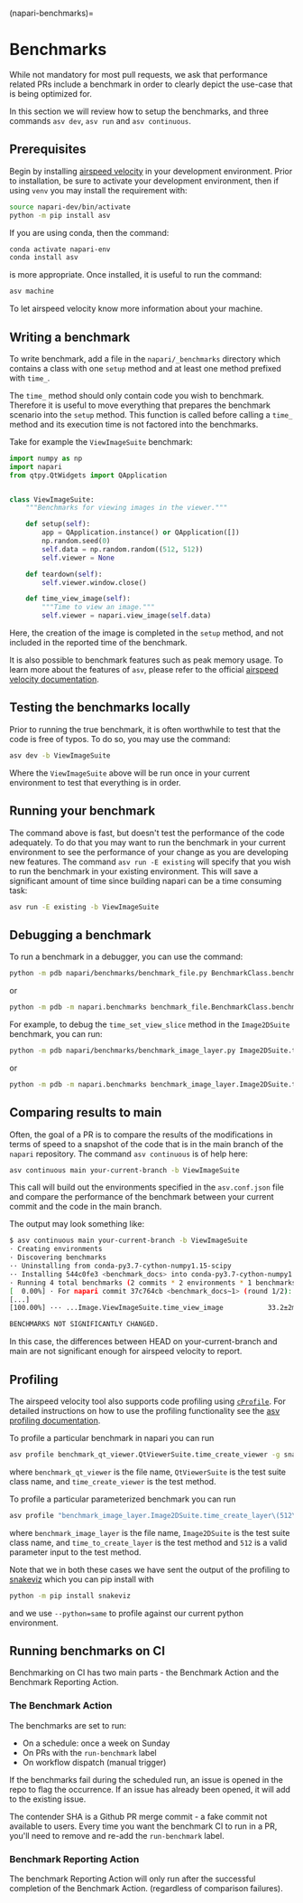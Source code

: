 (napari-benchmarks)=
# Benchmarks

While not mandatory for most pull requests, we ask that performance related
PRs include a benchmark in order to clearly depict the use-case that is being
optimized for.

In this section we will review how to setup the benchmarks,
and three commands ``asv dev``, ``asv run`` and ``asv continuous``.

## Prerequisites

Begin by installing [airspeed velocity](https://asv.readthedocs.io/en/stable/)
in your development environment. Prior to installation, be sure to activate your
development environment, then if using ``venv`` you may install the requirement with:

```bash
source napari-dev/bin/activate
python -m pip install asv
```

If you are using conda, then the command:

```bash
conda activate napari-env
conda install asv
```

is more appropriate. Once installed, it is useful to run the command:

```bash
asv machine
```

To let airspeed velocity know more information about your machine.

## Writing a benchmark

To write  benchmark, add a file in the ``napari/_benchmarks`` directory which
contains a class with one ``setup`` method and at least one method prefixed
with ``time_``.

The ``time_`` method should only contain code you wish to benchmark.
Therefore it is useful to move everything that prepares the benchmark scenario
into the ``setup`` method. This function is called before calling a ``time_``
method and its execution time is not factored into the benchmarks.

Take for example the ``ViewImageSuite`` benchmark:

```python
import numpy as np
import napari
from qtpy.QtWidgets import QApplication


class ViewImageSuite:
    """Benchmarks for viewing images in the viewer."""

    def setup(self):
        app = QApplication.instance() or QApplication([])
        np.random.seed(0)
        self.data = np.random.random((512, 512))
        self.viewer = None

    def teardown(self):
        self.viewer.window.close()

    def time_view_image(self):
        """Time to view an image."""
        self.viewer = napari.view_image(self.data)
```

Here, the creation of the image is completed in the ``setup`` method, and not
included in the reported time of the benchmark.

It is also possible to benchmark features such as peak memory usage. To learn
more about the features of `asv`, please refer to the official
[airspeed velocity documentation](https://asv.readthedocs.io/en/latest/writing_benchmarks.html).

## Testing the benchmarks locally

Prior to running the true benchmark, it is often worthwhile to test that the
code is free of typos. To do so, you may use the command:

```bash
asv dev -b ViewImageSuite
```

Where the ``ViewImageSuite`` above will be run once in your current environment
to test that everything is in order.

## Running your benchmark

The command above is fast, but doesn't test the performance of the code
adequately. To do that you may want to run the benchmark in your current
environment to see the performance of your change as you are developing new
features. The command ``asv run -E existing`` will specify that you wish to run
the benchmark in your existing environment. This will save a significant amount
of time since building napari can be a time consuming task:

```bash
asv run -E existing -b ViewImageSuite
```

## Debugging a benchmark

To run a benchmark in a debugger, you can use the command:

```bash
python -m pdb napari/benchmarks/benchmark_file.py BenchmarkClass.benchmark_method
```
or 
```bash
python -m pdb -m napari.benchmarks benchmark_file.BenchmarkClass.benchmark_method
```

For example, to debug the ``time_set_view_slice`` method in the ``Image2DSuite``
benchmark, you can run:

```bash
python -m pdb napari/benchmarks/benchmark_image_layer.py Image2DSuite.time_set_view_slice
```
or 

```bash
python -m pdb -m napari.benchmarks benchmark_image_layer.Image2DSuite.time_set_view_slice
```


## Comparing results to main

Often, the goal of a PR is to compare the results of the modifications in terms
of speed to a snapshot of the code that is in the main branch of the
``napari`` repository. The command ``asv continuous`` is of help here:

```bash
asv continuous main your-current-branch -b ViewImageSuite
```

This call will build out the environments specified in the ``asv.conf.json``
file and compare the performance of the benchmark between your current commit
and the code in the main branch.

The output may look something like:

```bash
$ asv continuous main your-current-branch -b ViewImageSuite
· Creating environments
· Discovering benchmarks
·· Uninstalling from conda-py3.7-cython-numpy1.15-scipy
·· Installing 544c0fe3 <benchmark_docs> into conda-py3.7-cython-numpy1.15-scipy.
· Running 4 total benchmarks (2 commits * 2 environments * 1 benchmarks)
[  0.00%] · For napari commit 37c764cb <benchmark_docs~1> (round 1/2):
[...]
[100.00%] ··· ...Image.ViewImageSuite.time_view_image           33.2±2ms

BENCHMARKS NOT SIGNIFICANTLY CHANGED.
```

In this case, the differences between HEAD on your-current-branch and main are not significant
enough for airspeed velocity to report.

## Profiling

The airspeed velocity tool also supports code profiling using [`cProfile`](https://docs.python.org/3/library/profile.html#module-cProfile). For detailed instructions on how to use the profiling functionality see the
[asv profiling documentation](https://asv.readthedocs.io/en/stable/using.html#running-a-benchmark-in-the-profiler).

To profile a particular benchmark in napari you can run

```bash
asv profile benchmark_qt_viewer.QtViewerSuite.time_create_viewer -g snakeviz --python=same
```

where `benchmark_qt_viewer` is the file name, `QtViewerSuite` is the test suite class name,
and `time_create_viewer` is the test method.

To profile a particular parameterized benchmark you can run

```bash
asv profile "benchmark_image_layer.Image2DSuite.time_create_layer\(512\)" -g snakeviz --python=same
```

where `benchmark_image_layer` is the file name, `Image2DSuite` is the test suite class name,
and `time_to_create_layer` is the test method and `512` is a valid parameter input to the test method.

Note that we in both these cases we have sent the output of the profiling to [snakeviz](http://jiffyclub.github.io/snakeviz/)
which you can pip install with

```bash
python -m pip install snakeviz
```

and we use `--python=same` to profile against our current python environment.

## Running benchmarks on CI

Benchmarking on CI has two main parts - the Benchmark Action and the Benchmark Reporting Action.

### The Benchmark Action

The benchmarks are set to run:
* On a schedule: once a week on Sunday
* On PRs with the `run-benchmark` label
* On workflow dispatch (manual trigger)

If the benchmarks fail during the scheduled run, an issue is opened in the repo to flag the occurrence.
If an issue has already been opened, it will add to the existing issue.

The contender SHA is a Github PR merge commit - a fake commit not available to users.
Every time you want the benchmark CI to run in a PR, you'll need to remove and re-add the `run-benchmark` label.


### Benchmark Reporting Action

The benchmark Reporting Action will only run after the successful completion of the Benchmark Action.
(regardless of comparison failures).
